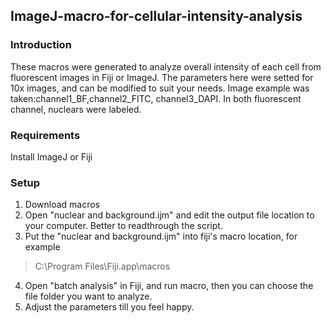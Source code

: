 ## ImageJ-macro-for-cellular-intensity-analysis
### Introduction
These macros were generated to analyze overall intensity of each cell from fluorescent images in Fiji or ImageJ.
The parameters here were setted for 10x images, and can be modified to suit your needs. Image example was taken:channel1_BF,channel2_FITC, channel3_DAPI. In both fluorescent channel, nuclears were labeled.


### Requirements
Install ImageJ or Fiji

### Setup
1. Download macros
2. Open "nuclear and background.ijm" and edit the output file location to your computer. Better to readthrough the script.
3. Put the "nuclear and background.ijm" into fiji's macro location, for example
>C:\Program Files\Fiji.app\macros
4. Open "batch analysis" in Fiji, and run macro, then you can choose the file folder you want to analyze.
5. Adjust the parameters till you feel happy.
